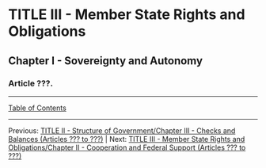 # TITLE III - Member State Rights and Obligations

## Chapter I - Sovereignty and Autonomy

### Article ???. 

---

[Table of Contents](TABLE_OF_CONTENTS.md)

---

Previous: [TITLE II - Structure of Government/Chapter III - Checks and Balances (Articles ??? to ???)](TITLE_2_CH_3.md) | Next: [TITLE III - Member State Rights and Obligations/Chapter II - Cooperation and Federal Support (Articles ??? to ???)](TITLE_3_CH_2.md)
